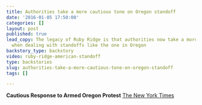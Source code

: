 ```yaml
---
title: Authorities take a more cautious tone on Oregon standoff
date: '2016-01-05 17:50:00'
categories: []
layout: post
published: true
lead_copy: The legacy of Ruby Ridge is that authorities now take a more cautious tone
  when dealing with standoffs like the one in Oregon
backstory_type: backstory
video: ruby-ridge-american-standoff
type: backstories
slug: authorities-take-a-more-cautious-tone-on-oregon-standoff
tags: []

---
```

**Cautious Response to Armed Oregon Protest**
[The New York Times](http://www.nytimes.com/2016/01/05/us/in-oregon-law-enforcement-faces-dilemma-in-confronting-armed-group.html)

